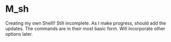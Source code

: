 # M_sh
Creating my own Shell!!
Still incomplete. As I make progress, should add the updates.
The commands are in their most basic form. 
Will incorporate other options later.
